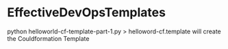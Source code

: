 # EffectiveDevOpsTemplates

python helloworld-cf-template-part-1.py > helloword-cf.template
will create the Couldformation Template
